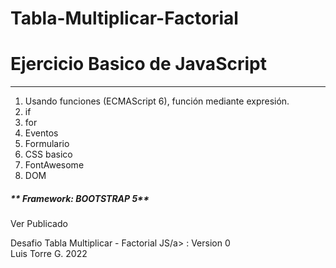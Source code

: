 # Tabla-Multiplicar-Factorial

<h1>Ejercicio Basico de JavaScript</h1>
<hr>

<ol>
  <li>Usando funciones (ECMAScript 6), función mediante expresión.</li>
  <li>if</li>
 <li>for</li>
 <li>Eventos</li>
  <li>Formulario</li>
  <li>CSS basico</li>
  <li>FontAwesome</li>
  <li>DOM</li>
  </ol>
  
  <h5>** Framework: BOOTSTRAP 5**</h5>
  
  <p>Ver Publicado</p>
  <a href="https://latiscool.github.io/Tabla-Multiplicar-Factorial/"></a>Desafio Tabla Multiplicar - Factorial JS/a> : Version 0<br>
  Luis Torre G. 2022
